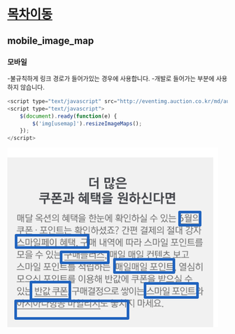 
# [목차이동](https://github.com/Guide-Line/Auction-promotion-guide#TOC)

## <a name='mobile_image_map'>mobile_image_map</a>


### 모바일  
-불규칙하게 링크 경로가 들어가있는 경우에 사용합니다.
-개발로 들어가는 부분에 사용하지 않습니다.
    
```javascript
<script type="text/javascript" src="http://eventimg.auction.co.kr/md/auction/07C0B575AE/resizeImageMaps.js"></script>
<script type="text/javascript">
	$(document).ready(function(e) {
		$('img[usemap]').resizeImageMaps();
	});
</script>
```

![Alt text](../img/m_img_map.jpg) 
